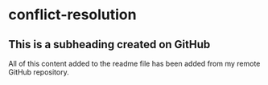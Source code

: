 # conflict-resolution

## This is a subheading created on GitHub

All of this content added to the readme file has been added from my remote GitHub repository.

 
